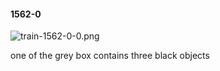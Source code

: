#### 1562-0
![train-1562-0-0.png](https://github.com/lil-lab/nlvr/raw/master/nlvr/train/images/23/train-1562-0-0.png "train-1562-0-0.png")

one of the grey box contains three black objects